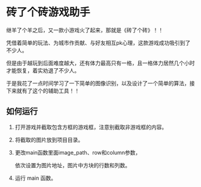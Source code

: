 # 砖了个砖游戏助手
继羊了个羊之后，又一款小游戏火了起来，那就是《砖了个砖》！！

凭借着简单的玩法、为城市作贡献、与好友相互pk心理，这款游戏成功吸引到了不少人。

但是由于越玩到后面难度越大，还有体力最高只有一格，且一格体力居然几个小时才能恢复，着实劝退了不少人。

于是我花了一点时间学习了一下简单的图像识别，以及设计了一个简单的算法，接下来就有了这个的辅助工具！！

## 如何运行
1. 打开游戏并截取包含方框的游戏框，注意别截取非游戏框的内容。
2. 将截取的图片放到项目目录。
3. 更改main函数里面image_path、row和column参数，
   
   依次设置为图片地址，图片中方块的行数和列数。
4. 运行 main 函数。
